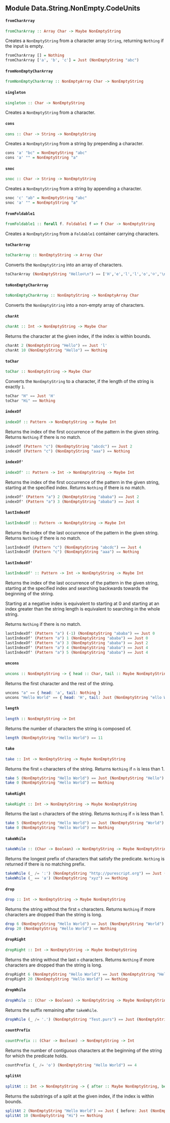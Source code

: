 ## Module Data.String.NonEmpty.CodeUnits

#### `fromCharArray`

``` purescript
fromCharArray :: Array Char -> Maybe NonEmptyString
```

Creates a `NonEmptyString` from a character array `String`, returning
`Nothing` if the input is empty.

```purescript
fromCharArray [] = Nothing
fromCharArray ['a', 'b', 'c'] = Just (NonEmptyString "abc")
```

#### `fromNonEmptyCharArray`

``` purescript
fromNonEmptyCharArray :: NonEmptyArray Char -> NonEmptyString
```

#### `singleton`

``` purescript
singleton :: Char -> NonEmptyString
```

Creates a `NonEmptyString` from a character.

#### `cons`

``` purescript
cons :: Char -> String -> NonEmptyString
```

Creates a `NonEmptyString` from a string by prepending a character.

```purescript
cons 'a' "bc" = NonEmptyString "abc"
cons 'a' "" = NonEmptyString "a"
```

#### `snoc`

``` purescript
snoc :: Char -> String -> NonEmptyString
```

Creates a `NonEmptyString` from a string by appending a character.

```purescript
snoc 'c' "ab" = NonEmptyString "abc"
snoc 'a' "" = NonEmptyString "a"
```

#### `fromFoldable1`

``` purescript
fromFoldable1 :: forall f. Foldable1 f => f Char -> NonEmptyString
```

Creates a `NonEmptyString` from a `Foldable1` container carrying
characters.

#### `toCharArray`

``` purescript
toCharArray :: NonEmptyString -> Array Char
```

Converts the `NonEmptyString` into an array of characters.

```purescript
toCharArray (NonEmptyString "Hello☺\n") == ['H','e','l','l','o','☺','\n']
```

#### `toNonEmptyCharArray`

``` purescript
toNonEmptyCharArray :: NonEmptyString -> NonEmptyArray Char
```

Converts the `NonEmptyString` into a non-empty array of characters.

#### `charAt`

``` purescript
charAt :: Int -> NonEmptyString -> Maybe Char
```

Returns the character at the given index, if the index is within bounds.

```purescript
charAt 2 (NonEmptyString "Hello") == Just 'l'
charAt 10 (NonEmptyString "Hello") == Nothing
```

#### `toChar`

``` purescript
toChar :: NonEmptyString -> Maybe Char
```

Converts the `NonEmptyString` to a character, if the length of the string
is exactly `1`.

```purescript
toChar "H" == Just 'H'
toChar "Hi" == Nothing
```

#### `indexOf`

``` purescript
indexOf :: Pattern -> NonEmptyString -> Maybe Int
```

Returns the index of the first occurrence of the pattern in the
given string. Returns `Nothing` if there is no match.

```purescript
indexOf (Pattern "c") (NonEmptyString "abcdc") == Just 2
indexOf (Pattern "c") (NonEmptyString "aaa") == Nothing
```

#### `indexOf'`

``` purescript
indexOf' :: Pattern -> Int -> NonEmptyString -> Maybe Int
```

Returns the index of the first occurrence of the pattern in the
given string, starting at the specified index. Returns `Nothing` if there is
no match.

```purescript
indexOf' (Pattern "a") 2 (NonEmptyString "ababa") == Just 2
indexOf' (Pattern "a") 3 (NonEmptyString "ababa") == Just 4
```

#### `lastIndexOf`

``` purescript
lastIndexOf :: Pattern -> NonEmptyString -> Maybe Int
```

Returns the index of the last occurrence of the pattern in the
given string. Returns `Nothing` if there is no match.

```purescript
lastIndexOf (Pattern "c") (NonEmptyString "abcdc") == Just 4
lastIndexOf (Pattern "c") (NonEmptyString "aaa") == Nothing
```

#### `lastIndexOf'`

``` purescript
lastIndexOf' :: Pattern -> Int -> NonEmptyString -> Maybe Int
```

Returns the index of the last occurrence of the pattern in the
given string, starting at the specified index and searching
backwards towards the beginning of the string.

Starting at a negative index is equivalent to starting at 0 and
starting at an index greater than the string length is equivalent
to searching in the whole string.

Returns `Nothing` if there is no match.

```purescript
lastIndexOf' (Pattern "a") (-1) (NonEmptyString "ababa") == Just 0
lastIndexOf' (Pattern "a") 1 (NonEmptyString "ababa") == Just 0
lastIndexOf' (Pattern "a") 3 (NonEmptyString "ababa") == Just 2
lastIndexOf' (Pattern "a") 4 (NonEmptyString "ababa") == Just 4
lastIndexOf' (Pattern "a") 5 (NonEmptyString "ababa") == Just 4
```

#### `uncons`

``` purescript
uncons :: NonEmptyString -> { head :: Char, tail :: Maybe NonEmptyString }
```

Returns the first character and the rest of the string.

```purescript
uncons "a" == { head: 'a', tail: Nothing }
uncons "Hello World" == { head: 'H', tail: Just (NonEmptyString "ello World") }
```

#### `length`

``` purescript
length :: NonEmptyString -> Int
```

Returns the number of characters the string is composed of.

```purescript
length (NonEmptyString "Hello World") == 11
```

#### `take`

``` purescript
take :: Int -> NonEmptyString -> Maybe NonEmptyString
```

Returns the first `n` characters of the string. Returns `Nothing` if `n` is
less than 1.

```purescript
take 5 (NonEmptyString "Hello World") == Just (NonEmptyString "Hello")
take 0 (NonEmptyString "Hello World") == Nothing
```

#### `takeRight`

``` purescript
takeRight :: Int -> NonEmptyString -> Maybe NonEmptyString
```

Returns the last `n` characters of the string. Returns `Nothing` if `n` is
less than 1.

```purescript
take 5 (NonEmptyString "Hello World") == Just (NonEmptyString "World")
take 0 (NonEmptyString "Hello World") == Nothing
```

#### `takeWhile`

``` purescript
takeWhile :: (Char -> Boolean) -> NonEmptyString -> Maybe NonEmptyString
```

Returns the longest prefix of characters that satisfy the predicate.
`Nothing` is returned if there is no matching prefix.

```purescript
takeWhile (_ /= ':') (NonEmptyString "http://purescript.org") == Just (NonEmptyString "http")
takeWhile (_ == 'a') (NonEmptyString "xyz") == Nothing
```

#### `drop`

``` purescript
drop :: Int -> NonEmptyString -> Maybe NonEmptyString
```

Returns the string without the first `n` characters. Returns `Nothing` if
more characters are dropped than the string is long.

```purescript
drop 6 (NonEmptyString "Hello World") == Just (NonEmptyString "World")
drop 20 (NonEmptyString "Hello World") == Nothing
```

#### `dropRight`

``` purescript
dropRight :: Int -> NonEmptyString -> Maybe NonEmptyString
```

Returns the string without the last `n` characters. Returns `Nothing` if
more characters are dropped than the string is long.

```purescript
dropRight 6 (NonEmptyString "Hello World") == Just (NonEmptyString "Hello")
dropRight 20 (NonEmptyString "Hello World") == Nothing
```

#### `dropWhile`

``` purescript
dropWhile :: (Char -> Boolean) -> NonEmptyString -> Maybe NonEmptyString
```

Returns the suffix remaining after `takeWhile`.

```purescript
dropWhile (_ /= '.') (NonEmptyString "Test.purs") == Just (NonEmptyString ".purs")
```

#### `countPrefix`

``` purescript
countPrefix :: (Char -> Boolean) -> NonEmptyString -> Int
```

Returns the number of contiguous characters at the beginning of the string
for which the predicate holds.

```purescript
countPrefix (_ /= 'o') (NonEmptyString "Hello World") == 4
```

#### `splitAt`

``` purescript
splitAt :: Int -> NonEmptyString -> { after :: Maybe NonEmptyString, before :: Maybe NonEmptyString }
```

Returns the substrings of a split at the given index, if the index is
within bounds.

```purescript
splitAt 2 (NonEmptyString "Hello World") == Just { before: Just (NonEmptyString "He"), after: Just (NonEmptyString "llo World") }
splitAt 10 (NonEmptyString "Hi") == Nothing
```


